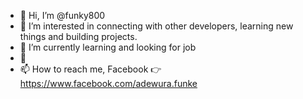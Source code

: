 - 👋 Hi, I’m @funky800
- 👀 I’m interested in connecting with other developers, learning new things and building projects.
- 🌱 I’m currently learning and looking for job
- 💞️
- 📫 How to reach me, Facebook 👉 https://www.facebook.com/adewura.funke

<!---
funky800/funky800 is a ✨ special ✨ repository because its `README.md` (this file) appears on your GitHub profile.
You can click the Preview link to take a look at your changes.
--->
